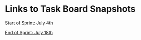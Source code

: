 # Links to Task Board Snapshots

[Start of Sprint: July 4th](./July%204,%202020.png)

[End of Sprint: July 18th](./July%2018,%202020.png)